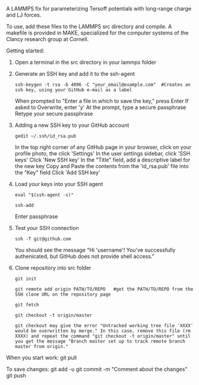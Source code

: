 A LAMMPS fix for parameterizing Tersoff potentials with long-range charge and LJ forces. 

To use, add these files to the LAMMPS src directory and compile. A makefile is provided in MAKE, specialized for the computer systems of the Clancy research group at Cornell. 

Getting started:

1.	Open a terminal in the src directory in your lammps folder

2.	Generate an SSH key and add it to the ssh-agent

		ssh-keygen -t rsa -b 4096 -C "your_email@example.com"  #Creates an ssh key, using your GitHub e-mail as a label
		
	When prompted to "Enter a file in which to save the key," press Enter
	If asked to Overwrite, enter 'y'
	At the prompt, type a secure passphrase
	Retype your secure passphrase
	
3.	Adding a new SSH key to your GitHub account

		gedit ~/.ssh/id_rsa.pub
	
	In the top right corner of any GitHub page in your browser, click on your profile photo, the click 'Settings'
	In the user settings sidebar, click 'SSH keys'
	Click 'New SSH key'
	In the "Title" field, add a descriptive label for the new key
	Copy and Paste the contents from the 'id_rsa.pub' file into the "Key" field
	Click 'Add SSH key'
	
4.	Load your keys into your SSH agent
	
		eval "$(ssh-agent -s)"
		
		ssh-add
		
	Enter passphrase
	
5.	Test your SSH connection

		ssh -T git@github.com
		
	You should see the message "Hi 'username'! You've successfully authenicated, but GitHub does not provide shell access."

6.	Clone repository into src folder
	
		git init
		
		git remote add origin PATH/TO/REPO	 #get the PATH/TO/REPO from the SSH clone URL on the repository page
		
		git fetch
		
		git checkout -t origin/master

		git checkout may give the error "Untracked working tree file 'XXXX' would be overwritten by merge." In this case, remove this file (rm XXXX) and repeat the command "git checkout -t origin/master" until you get the message "Branch master set up to track remote branch master from origin."
		
		
When you start work:
git pull

To save changes:
git add -u
git commit -m "Comment about the changes"
git push
